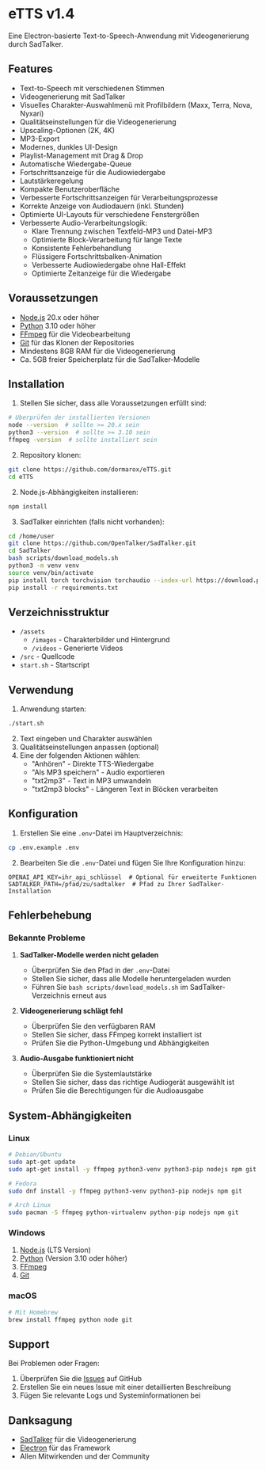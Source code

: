 # eTTS v1.4

Eine Electron-basierte Text-to-Speech-Anwendung mit Videogenerierung durch SadTalker.

## Features

- Text-to-Speech mit verschiedenen Stimmen
- Videogenerierung mit SadTalker
- Visuelles Charakter-Auswahlmenü mit Profilbildern (Maxx, Terra, Nova, Nyxari)
- Qualitätseinstellungen für die Videogenerierung
- Upscaling-Optionen (2K, 4K)
- MP3-Export
- Modernes, dunkles UI-Design
- Playlist-Management mit Drag & Drop
- Automatische Wiedergabe-Queue
- Fortschrittsanzeige für die Audiowiedergabe
- Lautstärkeregelung
- Kompakte Benutzeroberfläche
- Verbesserte Fortschrittsanzeigen für Verarbeitungsprozesse
- Korrekte Anzeige von Audiodauern (inkl. Stunden)
- Optimierte UI-Layouts für verschiedene Fenstergrößen
- Verbesserte Audio-Verarbeitungslogik:
  - Klare Trennung zwischen Textfeld-MP3 und Datei-MP3
  - Optimierte Block-Verarbeitung für lange Texte
  - Konsistente Fehlerbehandlung
  - Flüssigere Fortschrittsbalken-Animation
  - Verbesserte Audiowiedergabe ohne Hall-Effekt
  - Optimierte Zeitanzeige für die Wiedergabe

## Voraussetzungen

- [Node.js](https://nodejs.org/) 20.x oder höher
- [Python](https://www.python.org/) 3.10 oder höher
- [FFmpeg](https://ffmpeg.org/) für die Videobearbeitung
- [Git](https://git-scm.com/) für das Klonen der Repositories
- Mindestens 8GB RAM für die Videogenerierung
- Ca. 5GB freier Speicherplatz für die SadTalker-Modelle


## Installation

1. Stellen Sie sicher, dass alle Voraussetzungen erfüllt sind:
```bash
# Überprüfen der installierten Versionen
node --version  # sollte >= 20.x sein
python3 --version  # sollte >= 3.10 sein
ffmpeg -version  # sollte installiert sein
```

2. Repository klonen:
```bash
git clone https://github.com/dormarox/eTTS.git
cd eTTS
```

2. Node.js-Abhängigkeiten installieren:
```bash
npm install
```

3. SadTalker einrichten (falls nicht vorhanden):
```bash
cd /home/user
git clone https://github.com/OpenTalker/SadTalker.git
cd SadTalker
bash scripts/download_models.sh
python3 -m venv venv
source venv/bin/activate
pip install torch torchvision torchaudio --index-url https://download.pytorch.org/whl/cpu
pip install -r requirements.txt
```

## Verzeichnisstruktur

- `/assets`
  - `/images` - Charakterbilder und Hintergrund
  - `/videos` - Generierte Videos
- `/src` - Quellcode
- `start.sh` - Startscript

## Verwendung

1. Anwendung starten:
```bash
./start.sh
```

2. Text eingeben und Charakter auswählen
3. Qualitätseinstellungen anpassen (optional)
4. Eine der folgenden Aktionen wählen:
   - "Anhören" - Direkte TTS-Wiedergabe
   - "Als MP3 speichern" - Audio exportieren
   - "txt2mp3" - Text in MP3 umwandeln
   - "txt2mp3 blocks" - Längeren Text in Blöcken verarbeiten

## Konfiguration

1. Erstellen Sie eine `.env`-Datei im Hauptverzeichnis:
```bash
cp .env.example .env
```

2. Bearbeiten Sie die `.env`-Datei und fügen Sie Ihre Konfiguration hinzu:
```env
OPENAI_API_KEY=ihr_api_schlüssel  # Optional für erweiterte Funktionen
SADTALKER_PATH=/pfad/zu/sadtalker  # Pfad zu Ihrer SadTalker-Installation
```

## Fehlerbehebung

### Bekannte Probleme

1. **SadTalker-Modelle werden nicht geladen**
   - Überprüfen Sie den Pfad in der `.env`-Datei
   - Stellen Sie sicher, dass alle Modelle heruntergeladen wurden
   - Führen Sie `bash scripts/download_models.sh` im SadTalker-Verzeichnis erneut aus

2. **Videogenerierung schlägt fehl**
   - Überprüfen Sie den verfügbaren RAM
   - Stellen Sie sicher, dass FFmpeg korrekt installiert ist
   - Prüfen Sie die Python-Umgebung und Abhängigkeiten

3. **Audio-Ausgabe funktioniert nicht**
   - Überprüfen Sie die Systemlautstärke
   - Stellen Sie sicher, dass das richtige Audiogerät ausgewählt ist
   - Prüfen Sie die Berechtigungen für die Audioausgabe

## System-Abhängigkeiten

### Linux
```bash
# Debian/Ubuntu
sudo apt-get update
sudo apt-get install -y ffmpeg python3-venv python3-pip nodejs npm git

# Fedora
sudo dnf install -y ffmpeg python3-venv python3-pip nodejs npm git

# Arch Linux
sudo pacman -S ffmpeg python-virtualenv python-pip nodejs npm git
```

### Windows
1. [Node.js](https://nodejs.org/) (LTS Version)
2. [Python](https://www.python.org/) (Version 3.10 oder höher)
3. [FFmpeg](https://ffmpeg.org/download.html#build-windows)
4. [Git](https://git-scm.com/download/windows)

### macOS
```bash
# Mit Homebrew
brew install ffmpeg python node git
```

## Support

Bei Problemen oder Fragen:
1. Überprüfen Sie die [Issues](https://github.com/dormarox/eTTS/issues) auf GitHub
2. Erstellen Sie ein neues Issue mit einer detaillierten Beschreibung
3. Fügen Sie relevante Logs und Systeminformationen bei

## Danksagung

- [SadTalker](https://github.com/OpenTalker/SadTalker) für die Videogenerierung
- [Electron](https://www.electronjs.org/) für das Framework
- Allen Mitwirkenden und der Community
